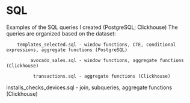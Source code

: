 # SQL
Examples of the SQL queries I created (PostgreSQL; Clickhouse)
The queries are organized based on the dataset:

        templates_selected.sql - window functions, CTE, conditional expressions, aggregate functions (PostgreSQL)

             avocado_sales.sql - window functions, aggregate functions (Clickhouse)

              transactions.sql - aggregate functions (Clickhouse)

   installs_checks_devices.sql - join, subqueries, aggregate functions  (Clickhouse)
